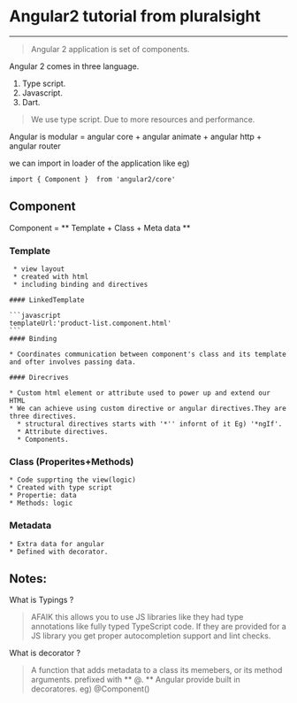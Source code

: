 # Angular2 tutorial from pluralsight
_______________________________________

> Angular 2 application is set of components.

Angular 2 comes in three language.
 1. Type script.
 2. Javascript.
 3. Dart.
 
> We use type script. Due to more resources and performance.

Angular is modular = angular core + angular animate + angular http + angular router

we can import in loader of the application like eg)

``` import { Component }  from 'angular2/core' ```

## Component

 Component = ** Template + Class + Meta data **

 
  ### Template

     * view layout
     * created with html
     * including binding and directives

    #### LinkedTemplate

    ```javascript
    templateUrl:'product-list.component.html'
    ```
    #### Binding

    * Coordinates communication between component's class and its template and ofter involves passing data.

    #### Direcrives

    * Custom html element or attribute used to power up and extend our HTML
    * We can achieve using custom directive or angular directives.They are three directives.
      * structural directives starts with '*'' infornt of it Eg) '*ngIf'.
      * Attribute directives.
      * Components.

  ### Class (Properites+Methods)

    * Code supprting the view(logic)
    * Created with type script
    * Propertie: data
    * Methods: logic

  ### Metadata

    * Extra data for angular
    * Defined with decorator.


## Notes:

What is Typings ?

> AFAIK this allows you to use JS libraries like they had type annotations like fully typed TypeScript code. If they are provided for a JS library you get proper autocompletion support and lint checks.

What is decorator ?

> A function that adds metadata to a class its memebers, or its method arguments.
> prefixed with ** @. **
> Angular provide built in decoratores. eg) @Component() 


